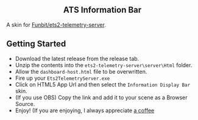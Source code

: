 <h2 align="center">ATS Information Bar</h2>

A skin for [Funbit/ets2-telemetry-server](https://github.com/Funbit/ets2-telemetry-server).

## Getting Started

- Download the latest release from the release tab.
- Unzip the contents into the `ets2-telemetry-server\server\Html` folder.
- Allow the `dashboard-host.html` file to be overwritten.
- Fire up your `Ets2TelemetryServer.exe`
- Click on HTML5 App Url and then select the `Information Display Bar` skin.
- (If you use OBS) Copy the link and add it to your scene as a Browser Source.
- Enjoy! (If you are enjoying, I always appreciate [a coffee](https://streamelements.com/xwynt3r/tip)
